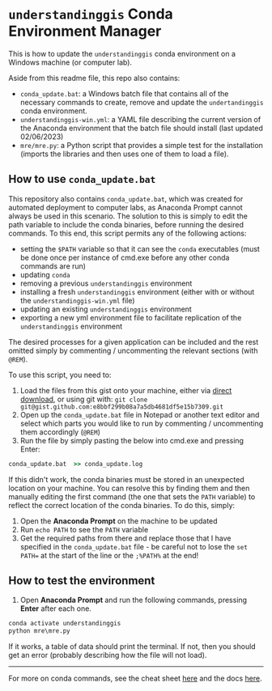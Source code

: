 # `understandinggis` Conda Environment Manager

This is how to update the `understandinggis` conda environment on a Windows machine (or computer lab).

Aside from this readme file, this repo also contains:
- `conda_update.bat`: a Windows batch file that contains all of the necessary commands to create, remove and update the `undertandinggis` conda environment. 
- `understandinggis-win.yml`: a YAML file describing the current version of the Anaconda environment that the batch file should install (last updated 02/06/2023)
- `mre/mre.py`: a Python script that provides a simple test for the installation (imports the libraries and then uses one of them to load a file).

## How to use `conda_update.bat` 

This repository also contains `conda_update.bat`, which was created for automated deployment to computer labs, as Anaconda Prompt cannot always be used in this scenario. The solution to this is simply to edit the path variable to include the conda binaries, before running the desired commands. To this end, this script permits any of the following actions:
* setting the `$PATH` variable so that it can see the `conda` executables (must be done once per instance of cmd.exe before any other conda commands are run)
* updating `conda`
* removing a previous `understandinggis` environment
* installing a fresh `understandinggis` environment (either with or without the `understandinggis-win.yml` file)
* updating an existing `understandinggis` environment 
* exporting a new yml environment file to facilitate replication of the `understandinggis` environment

The desired processes for a given application can be included and the rest omitted simply by commenting / uncommenting the relevant sections (with `@REM`).

To use this script, you need to:
1. Load the files from this gist onto your machine, either via [direct download](https://gist.github.com/jonnyhuck/e8bbf299b08a7a5db4681df5e15b7309/archive/5f79202a116672515fc56fec2caa04f041ab60fc.zip), or using git with: `git clone git@gist.github.com:e8bbf299b08a7a5db4681df5e15b7309.git`
1. Open up the `conda_update.bat` file in Notepad or another text editor and select which parts you would like to run by commenting / uncommenting them accordingly (`@REM`)
1. Run the file by simply pasting the below into cmd.exe and pressing Enter:
```cmd
conda_update.bat  >> conda_update.log
```

If this didn't work, the conda binaries must be stored in an unexpected location on your machine. You can resolve this by finding them and then manually editing the first command (the one that sets the `PATH` variable) to reflect the correct location of the conda binaries. To do this, simply:

1. Open the **Anaconda Prompt** on the machine to be updated
1. Run `echo PATH` to see the `PATH` variable
1. Get the required paths from there and replace those that I have specified in the `conda_update.bat` file - be careful not to lose the `set PATH=` at the start of the line or the `;%PATH%` at the end!

## How to test the environment

1. Open **Anaconda Prompt** and run the following commands, pressing **Enter** after each one.

```cmd
conda activate understandinggis
python mre\mre.py
```

 If it works, a table of data should print the terminal. If not, then you should get an error (probably describing how the file will not load).

---

For more on conda commands, see the cheat sheet [here](https://docs.conda.io/projects/conda/en/4.6.0/_downloads/52a95608c49671267e40c689e0bc00ca/conda-cheatsheet.pdf) and the docs [here](https://docs.conda.io/projects/conda/en/latest/commands.html).
